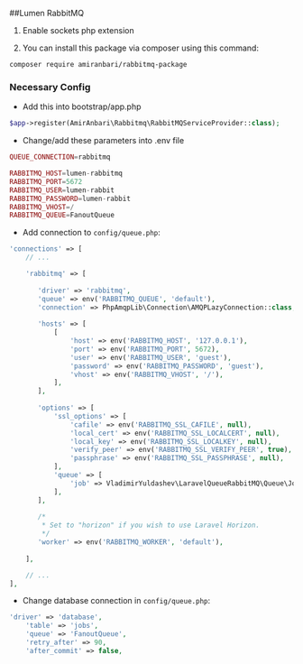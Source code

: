 ##Lumen RabbitMQ

1) Enable sockets php extension


2) You can install this package via composer using this command:

```
composer require amiranbari/rabbitmq-package
```

### Necessary Config

- Add this into bootstrap/app.php

```php
$app->register(AmirAnbari\Rabbitmq\RabbitMQServiceProvider::class);
```

- Change/add these parameters into .env file
```php
QUEUE_CONNECTION=rabbitmq 

RABBITMQ_HOST=lumen-rabbitmq 
RABBITMQ_PORT=5672 
RABBITMQ_USER=lumen-rabbit
RABBITMQ_PASSWORD=lumen-rabbit
RABBITMQ_VHOST=/
RABBITMQ_QUEUE=FanoutQueue
```

- Add connection to `config/queue.php`:
```php
'connections' => [
    // ...

    'rabbitmq' => [
    
       'driver' => 'rabbitmq',
       'queue' => env('RABBITMQ_QUEUE', 'default'),
       'connection' => PhpAmqpLib\Connection\AMQPLazyConnection::class,
   
       'hosts' => [
           [
               'host' => env('RABBITMQ_HOST', '127.0.0.1'),
               'port' => env('RABBITMQ_PORT', 5672),
               'user' => env('RABBITMQ_USER', 'guest'),
               'password' => env('RABBITMQ_PASSWORD', 'guest'),
               'vhost' => env('RABBITMQ_VHOST', '/'),
           ],
       ],
   
       'options' => [
           'ssl_options' => [
               'cafile' => env('RABBITMQ_SSL_CAFILE', null),
               'local_cert' => env('RABBITMQ_SSL_LOCALCERT', null),
               'local_key' => env('RABBITMQ_SSL_LOCALKEY', null),
               'verify_peer' => env('RABBITMQ_SSL_VERIFY_PEER', true),
               'passphrase' => env('RABBITMQ_SSL_PASSPHRASE', null),
           ],
           'queue' => [
               'job' => VladimirYuldashev\LaravelQueueRabbitMQ\Queue\Jobs\RabbitMQJob::class,
           ],
       ],
   
       /*
        * Set to "horizon" if you wish to use Laravel Horizon.
        */
       'worker' => env('RABBITMQ_WORKER', 'default'),
        
    ],

    // ...    
],
```

- Change database connection in `config/queue.php`:

```php
'driver' => 'database',
    'table' => 'jobs',
    'queue' => 'FanoutQueue',
    'retry_after' => 90,
    'after_commit' => false,
```

